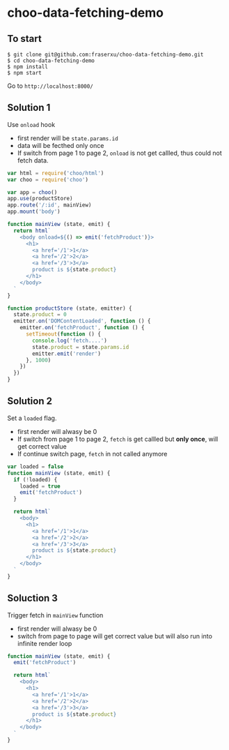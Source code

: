 # choo-data-fetching-demo

## To start

```
$ git clone git@github.com:fraserxu/choo-data-fetching-demo.git
$ cd choo-data-fetching-demo
$ npm install
$ npm start
```

Go to `http://localhost:8000/`

## Solution 1

Use `onload` hook
* first render will be `state.params.id`
* data will be fecthed only once
* If switch from page 1 to page 2, `onload` is not get callled, thus could not fetch data.

```js
var html = require('choo/html')
var choo = require('choo')

var app = choo()
app.use(productStore)
app.route('/:id', mainView)
app.mount('body')

function mainView (state, emit) {
  return html`
    <body onload=${() => emit('fetchProduct')}>
      <h1>
        <a href='/1'>1</a>
        <a href='/2'>2</a>
        <a href='/3'>3</a>
        product is ${state.product}
      </h1>
    </body>
  `
}

function productStore (state, emitter) {
  state.product = 0
  emitter.on('DOMContentLoaded', function () {
    emitter.on('fetchProduct', function () {
      setTimeout(function () {
        console.log('fetch....')
        state.product = state.params.id
        emitter.emit('render')
      }, 1000)
    })
  })
}

```

## Solution 2

Set a `loaded` flag.
* first render will alwasy be 0
* If switch from page 1 to page 2, `fetch` is get callled but **only once**, will get correct value
* If continue switch page, `fetch` in not called anymore

```js
var loaded = false
function mainView (state, emit) {
  if (!loaded) {
    loaded = true
    emit('fetchProduct')
  }

  return html`
    <body>
      <h1>
        <a href='/1'>1</a>
        <a href='/2'>2</a>
        <a href='/3'>3</a>
        product is ${state.product}
      </h1>
    </body>
  `
}
```

## Soluction 3

Trigger fetch in `mainView` function
* first render will alwasy be 0
* switch from page to page will get correct value but will also run into infinite render loop

```js
function mainView (state, emit) {
  emit('fetchProduct')

  return html`
    <body>
      <h1>
        <a href='/1'>1</a>
        <a href='/2'>2</a>
        <a href='/3'>3</a>
        product is ${state.product}
      </h1>
    </body>
  `
}
```
